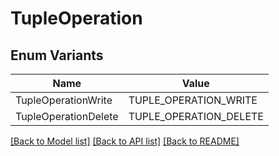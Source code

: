 # TupleOperation

## Enum Variants

| Name | Value |
|---- | -----|
| TupleOperationWrite | TUPLE_OPERATION_WRITE |
| TupleOperationDelete | TUPLE_OPERATION_DELETE |


[[Back to Model list]](../README.md#documentation-for-models) [[Back to API list]](../README.md#documentation-for-api-endpoints) [[Back to README]](../README.md)


